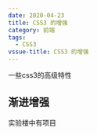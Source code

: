 ```yaml
---
date: 2020-04-23
title: CSS3 的增强
category: 前端
tags:
  - CSS3
vssue-title: CSS3 的增强
---
```


一些css3的高级特性
<!-- more -->
## 渐进增强

实验楼中有项目
